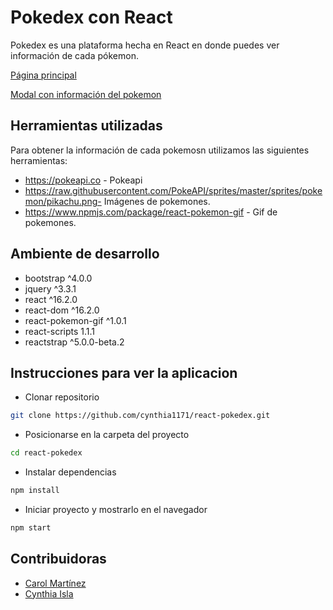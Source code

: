 # Pokedex con React

Pokedex es una plataforma hecha en React en donde puedes ver información de cada pókemon. 

[Página principal](https://drive.google.com/file/d/1MAN7G3uuc2yBj6PemGV65tNylPoeBVTa/view?usp=sharing)

[Modal con información del pokemon](https://drive.google.com/file/d/1524pw4vRVn-WBI_WJRIxKzOmsg5ME0HW/view?usp=sharing)

## Herramientas utilizadas

Para obtener la información de cada pokemosn utilizamos las siguientes herramientas:

* https://pokeapi.co - Pokeapi
* https://raw.githubusercontent.com/PokeAPI/sprites/master/sprites/pokemon/pikachu.png- Imágenes de pokemones.
* https://www.npmjs.com/package/react-pokemon-gif - Gif de pokemones.

## Ambiente de desarrollo

- bootstrap ^4.0.0
- jquery ^3.3.1
- react ^16.2.0
- react-dom ^16.2.0
- react-pokemon-gif ^1.0.1
- react-scripts 1.1.1
- reactstrap ^5.0.0-beta.2

## Instrucciones para ver la aplicacion

- Clonar repositorio

```sh
git clone https://github.com/cynthia1171/react-pokedex.git
```

- Posicionarse en la carpeta del proyecto

```sh
cd react-pokedex
```

- Instalar dependencias

```sh
npm install
```

- Iniciar proyecto y mostrarlo en el navegador

```sh
npm start
```

## Contribuidoras

- [Carol Martínez](https://github.com/cynthia1171)
- [Cynthia Isla](https://github.com/cynthia1171)

